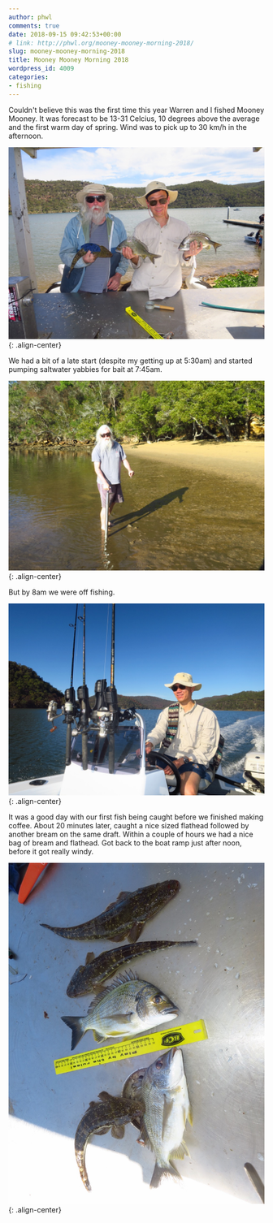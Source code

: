 ```yaml
---
author: phwl
comments: true
date: 2018-09-15 09:42:53+00:00
# link: http://phwl.org/mooney-mooney-morning-2018/
slug: mooney-mooney-morning-2018
title: Mooney Mooney Morning 2018
wordpress_id: 4009
categories:
- fishing
---
```


Couldn't believe this was the first time this year Warren and I fished Mooney Mooney. It was forecast to be 13-31 Celcius, 10 degrees above the average and the first warm day of spring. Wind was to pick up to 30 km/h in the afternoon.

![](/assets/images/2018/09/40515248_Unknown.jpg){: .align-center}

<!-- more -->

We had a bit of a late start (despite my getting up at 5:30am) and started pumping saltwater yabbies for bait at 7:45am.

![](/assets/images/2018/09/40514896_Unknown.jpg){: .align-center}

But by 8am we were off fishing.

![](/assets/images/2018/09/40514992_Unknown.jpg){: .align-center}

It was a good day with our first fish being caught before we finished making coffee. About 20 minutes later, caught a nice sized flathead followed by another bream on the same draft. Within a couple of hours we had a nice bag of bream and flathead. Got back to the boat ramp just after noon, before it got really windy.

![](/assets/images/2018/09/40515200_Unknown.jpg){: .align-center}




